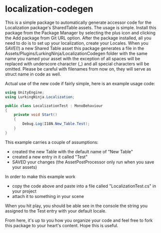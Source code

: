 # localization-codegen

This is a simple package to automatically generate accessor code for the Localization package's SharedTable assets.
The usage is simple. Install this package from the Package Manager by selecting the plus icon and clicking the Add package from Git URL option.
After the package installed, all you need to do is to set up your localization, create your Locales. 
When you SAVE(!) a new Shared Table asset this package generates a file in the Assets/Plugins/LurkingNinja/LocalizationCodegen folder with the same name you named your asset with the exception of all spaces will be replaced with underscore character (_) and all special characters will be omitted. Please be careful with filenames from now on, they will serve as struct name in code as well.

Actual use of the new code if fairly simple, here is an example usage code:
```csharp
using UnityEngine;
using LurkingNinja.Localization;

public class LocalizationTest : MonoBehaviour
{
    private void Start()
    {
        Debug.Log(I18N.New_Table.Test);
    }
}
```
This example carries a couple of assumptions:
- created the new Table with the default name of "New Table"
- created a new entry in it called "Test"
- SAVED your changes (the AssetPostProcessor only run when you save your assets)

In order to make this example work
- copy the code above and paste into a file called "LocalizationTest.cs" in your project
- attach it to something in your scene

When you hit play, you should be able see in the console the string you assigned to the Test entry with your default locale.

From here, it's up to you how you organize your code and feel free to fork this package to your heart's content.
Hope this is useful.
